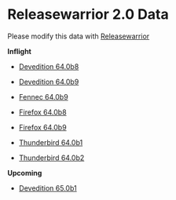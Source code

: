 

Releasewarrior 2.0 Data
=======================

Please modify this data with [Releasewarrior](https://github.com/mozilla-releng/releasewarrior-2.0)

**Inflight**

* [Devedition 64.0b8](/inflight/devedition/devedition-devedition-64.0b8.md)

* [Devedition 64.0b9](/inflight/devedition/devedition-devedition-64.0b9.md)

* [Fennec 64.0b9](/inflight/fennec/fennec-beta-64.0b9.md)

* [Firefox 64.0b8](/inflight/firefox/firefox-beta-64.0b8.md)

* [Firefox 64.0b9](/inflight/firefox/firefox-beta-64.0b9.md)

* [Thunderbird 64.0b1](/inflight/thunderbird/thunderbird-beta-64.0b1.md)

* [Thunderbird 64.0b2](/inflight/thunderbird/thunderbird-beta-64.0b2.md)

**Upcoming**

* [Devedition 65.0b1](/upcoming/devedition/devedition-devedition-65.0b1.md)

